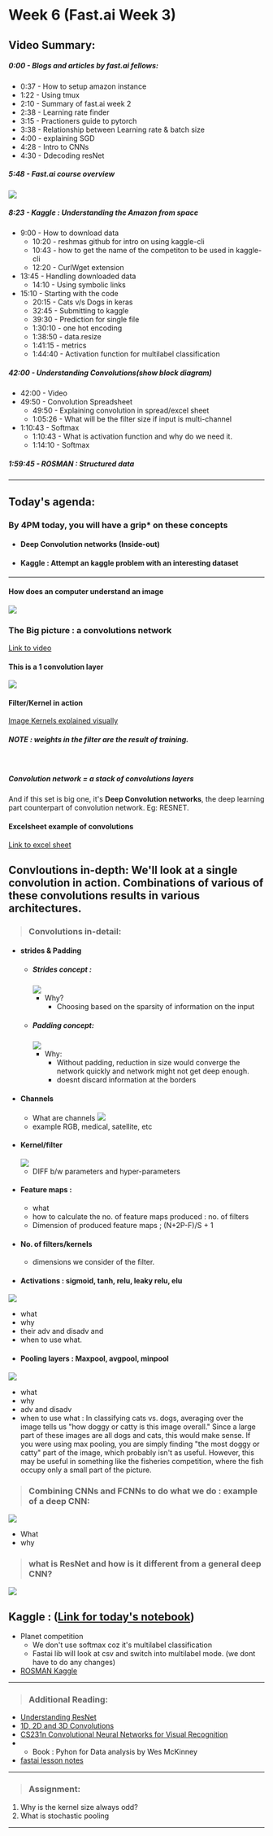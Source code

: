 # Week 6 (Fast.ai Week 3)

## Video Summary:
##### 0:00 - Blogs and articles by fast.ai fellows:
- 0:37 - How to setup amazon instance
- 1:22 - Using tmux
- 2:10 - Summary of fast.ai week 2
- 2:38 - Learning rate finder
- 3:15 - Practioners guide to pytorch
- 3:38 - Relationship between Learning rate & batch size
- 4:00 - explaining SGD
- 4:28 - Intro to CNNs
- 4:30 - Ddecoding resNet

##### 5:48 - Fast.ai course overview
![](https://www.zerotosingularity.com/img/fast-ai-part-1-lesson-1-annotated-notes/fast-ai-part-1-course-structure.png)

##### 8:23 - Kaggle : Understanding the Amazon from space 
- 9:00 - How to download data 
  - 10:20 - reshmas github for intro on using kaggle-cli
  - 10:43 - how to get the name of the competiton to be used in kaggle-cli
  - 12:20 - CurlWget extension
- 13:45 - Handling downloaded data
  - 14:10 - Using symbolic links
- 15:10 - Starting with the code
  - 20:15 - Cats v/s Dogs in keras
  - 32:45 - Submitting to kaggle
  - 39:30 - Prediction for single file 
  - 1:30:10 - one hot encoding
  - 1:38:50 - data.resize
  - 1:41:15 - metrics 
  - 1:44:40 - Activation function for multilabel classification

##### 42:00 - Understanding Convolutions(show block diagram)
  - 42:00 - Video
  - 49:50 - Convolution Spreadsheet
    - 49:50 - Explaining convolution in spread/excel sheet
    - 1:05:26 - What will be the filter size if input is multi-channel
  - 1:10:43 - Softmax
    - 1:10:43 - What is activation function and why do we need it.
    - 1:14:10 - Softmax
##### 1:59:45 - ROSMAN : Structured data

--- 

## Today's agenda:

### By 4PM today, you will have a grip* on these concepts
- #### Deep Convolution networks (Inside-out)
- #### Kaggle : Attempt an kaggle problem with an interesting dataset

---

#### How does an computer understand an image
![](https://cdn-images-1.medium.com/max/1600/1*ccVO7341XIh7GfvzQS1IGw.png)

### The Big picture : a convolutions network
[Link to video](https://youtu.be/Oqm9vsf_hvU?t=266)

#### This is a 1 convolution layer
![](https://github.com/vdumoulin/conv_arithmetic/raw/master/gif/no_padding_no_strides.gif)

#### Filter/Kernel in action
[Image Kernels explained visually](http://setosa.io/ev/image-kernels/)
##### NOTE : weights in the filter are the result of training.

<br />

##### Convolution network = a stack of convolutions layers
And if this set is big one, it's **Deep Convolution networks**, the deep learning part counterpart of convolution network. Eg: RESNET.

#### Excelsheet example of convolutions
[Link to excel sheet](https://docs.google.com/spreadsheets/d/1rXJ_tmMAePh07nBdMBc18kfaANP02vL0E9ii-kSRsnA/)


## Convloutions in-depth: We'll look at a single convolution in action. Combinations of various of these convolutions results in various architectures.

> ### Convolutions in-detail: 

- #### strides & Padding
  - ##### Strides concept : 
    ![](https://github.com/vdumoulin/conv_arithmetic/raw/master/gif/no_padding_strides.gif)
    - Why?
      - Choosing based on the sparsity of information on the input
  - ##### Padding concept:
    ![](https://github.com/vdumoulin/conv_arithmetic/raw/master/gif/same_padding_no_strides.gif)
    - Why:
      - Without padding, reduction in size would converge the network quickly and network might not get deep enough.
      - doesnt discard information at the borders
- #### Channels
  - What are channels
    ![](http://xrds.acm.org/blog/wp-content/uploads/2016/06/Figure1.png)
  - example RGB, medical, satellite, etc
- #### Kernel/filter 
  ![](https://i.stack.imgur.com/9Iu89.gif)
  - DIFF b/w parameters and hyper-parameters
- #### Feature maps : 
  - what
  - how to calculate the no. of feature maps produced : no. of filters
  - Dimension of produced feature maps ; (N+2P-F)/S + 1 
- #### No. of filters/kernels 
  - dimensions we consider of the filter.
- #### Activations : sigmoid, tanh, relu, leaky relu, elu 
![](https://cdn-images-1.medium.com/max/1600/1*DRKBmIlr7JowhSbqL6wngg.png)
  - what
  - why
  - their adv and disadv and 
  - when to use what.
- #### Pooling layers : Maxpool, avgpool, minpool
![](http://cs231n.github.io/assets/cnn/maxpool.jpeg)
  - what
  - why
  - adv and disadv
  - when to use what : In classifying cats vs. dogs, averaging over the image tells us "how doggy or catty is this image overall." Since a large part of these images are all dogs and cats, this would make sense. If you were using max pooling, you are simply finding "the most doggy or catty" part of the image, which probably isn't as useful. However, this may be useful in something like the fisheries competition, where the fish occupy only a small part of the picture.

> ### Combining CNNs and FCNNs to do what we do : example of a deep CNN:
![](https://github.com/AI6-Bangalore-Chapter/2018-cycle-2/blob/master/Sessions/Session_6/pretrained.png)
- What
- why

> ### what is ResNet and how is it different from a general deep CNN?
![](https://cdn-images-1.medium.com/max/800/1*zS2ChIMwAqC5DQbL5yD9iQ.png)      

## Kaggle : ([Link for today's notebook](https://www.kaggle.com/suraj2596/ai6-blore-w6-fast-ai-lesson-3))
- Planet competition
  - We don't use softmax coz it's multilabel classification
  - Fastai lib will look at csv and switch into multilabel mode. (we dont have to do any changes)
- [ROSMAN Kaggle](https://www.kaggle.com/hortonhearsafoo/fast-ai-lesson-3)

---

> ### Additional Reading:
- [Understanding ResNet](https://medium.com/@14prakash/understanding-and-implementing-architectures-of-resnet-and-resnext-for-state-of-the-art-image-cf51669e1624)
- [1D, 2D and 3D Convolutions](https://ifding.github.io/2018/05/24/1d-2d-and-3d-convolutions-in-cnn/)
- [CS231n Convolutional Neural Networks for Visual Recognition](http://cs231n.github.io/convolutional-networks/)
- - Book : Pyhon for Data analysis by Wes McKinney
- [fastai lesson notes](http://forums.fast.ai/t/wiki-lesson-3/9401)
--- 

> ### Assignment:
1. Why is the kernel size always odd?
2. What is stochastic pooling

---

